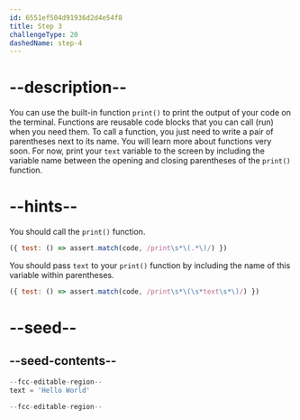 ```yaml
---
id: 6551ef504d91936d2d4e54f8
title: Step 3
challengeType: 20
dashedName: step-4
---
```


# --description--

You can use the built-in function `print()` to print the output of your code on the terminal. Functions are reusable code blocks that you can call (run) when you need them. To call a function, you just need to write a pair of parentheses next to its name. You will learn more about functions very soon. For now, print your `text` variable to the screen by including the variable name between the opening and closing parentheses of the `print()` function.


# --hints--

You should call the `print()` function.

```js
({ test: () => assert.match(code, /print\s*\(.*\)/) })

```

You should pass `text` to your `print()` function by including the name of this variable within parentheses.

```js
({ test: () => assert.match(code, /print\s*\(\s*text\s*\)/) })

```

# --seed--

## --seed-contents--

```py
--fcc-editable-region--
text = 'Hello World'

--fcc-editable-region--
```
